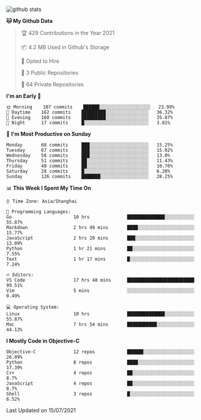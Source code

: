 
![github stats](https://github-readme-stats.vercel.app/api?username=ChesterYue&show_icons=true&count_private=true)

<!-- ![wakatime](https://github-readme-stats.vercel.app/api/wakatime?username=ChesterYue&layout=compact) -->

<!-- ![wakatime](https://github-readme-stats.vercel.app/api/top-langs/?username=ChesterYue&layout=compact) -->

<!--START_SECTION:waka-->
**🐱 My Github Data** 

> 🏆 429 Contributions in the Year 2021
 > 
> 📦 4.2 MB Used in Github's Storage 
 > 
> 💼 Opted to Hire
 > 
> 📜 3 Public Repositories 
 > 
> 🔑 64 Private Repositories  
 > 
**I'm an Early 🐤** 

```text
🌞 Morning    107 commits    ██████░░░░░░░░░░░░░░░░░░░   23.99% 
🌆 Daytime    162 commits    █████████░░░░░░░░░░░░░░░░   36.32% 
🌃 Evening    160 commits    █████████░░░░░░░░░░░░░░░░   35.87% 
🌙 Night      17 commits     █░░░░░░░░░░░░░░░░░░░░░░░░   3.81%

```
📅 **I'm Most Productive on Sunday** 

```text
Monday       68 commits     ███░░░░░░░░░░░░░░░░░░░░░░   15.25% 
Tuesday      67 commits     ███░░░░░░░░░░░░░░░░░░░░░░   15.02% 
Wednesday    58 commits     ███░░░░░░░░░░░░░░░░░░░░░░   13.0% 
Thursday     51 commits     ██░░░░░░░░░░░░░░░░░░░░░░░   11.43% 
Friday       48 commits     ██░░░░░░░░░░░░░░░░░░░░░░░   10.76% 
Saturday     28 commits     █░░░░░░░░░░░░░░░░░░░░░░░░   6.28% 
Sunday       126 commits    ███████░░░░░░░░░░░░░░░░░░   28.25%

```


📊 **This Week I Spent My Time On** 

```text
⌚︎ Time Zone: Asia/Shanghai

💬 Programming Languages: 
Go                       10 hrs              ██████████████░░░░░░░░░░░   55.87% 
Markdown                 2 hrs 49 mins       ████░░░░░░░░░░░░░░░░░░░░░   15.77% 
JavaScript               2 hrs 20 mins       ███░░░░░░░░░░░░░░░░░░░░░░   13.09% 
Python                   1 hr 21 mins        ██░░░░░░░░░░░░░░░░░░░░░░░   7.55% 
Text                     1 hr 17 mins        █░░░░░░░░░░░░░░░░░░░░░░░░   7.24%

🔥 Editors: 
VS Code                  17 hrs 48 mins      █████████████████████████   99.51% 
Vim                      5 mins              ░░░░░░░░░░░░░░░░░░░░░░░░░   0.49%

💻 Operating System: 
Linux                    10 hrs              ██████████████░░░░░░░░░░░   55.87% 
Mac                      7 hrs 54 mins       ███████████░░░░░░░░░░░░░░   44.13%

```

**I Mostly Code in Objective-C** 

```text
Objective-C              12 repos            ██████░░░░░░░░░░░░░░░░░░░   26.09% 
Python                   8 repos             ████░░░░░░░░░░░░░░░░░░░░░   17.39% 
C++                      4 repos             ██░░░░░░░░░░░░░░░░░░░░░░░   8.7% 
JavaScript               4 repos             ██░░░░░░░░░░░░░░░░░░░░░░░   8.7% 
Shell                    3 repos             █░░░░░░░░░░░░░░░░░░░░░░░░   6.52%

```



 Last Updated on 15/07/2021
<!--END_SECTION:waka-->